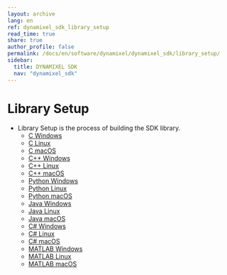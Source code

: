 ```yaml
---
layout: archive
lang: en
ref: dynamixel_sdk_library_setup
read_time: true
share: true
author_profile: false
permalink: /docs/en/software/dynamixel/dynamixel_sdk/library_setup/
sidebar:
  title: DYNAMIXEL SDK
  nav: "dynamixel_sdk"
---
```


<div class="main-header">
  <h1>Library Setup</h1>
</div>
<style>
  .main-header h1::before {
    content: none !important;
  }
</style>

- Library Setup is the process of building the SDK library.  
  - [C Windows](/docs/en/software/dynamixel/dynamixel_sdk/library_setup/c_windows)
  - [C Linux](/docs/en/software/dynamixel/dynamixel_sdk/library_setup/c_linux)
  - [C macOS](/docs/en/software/dynamixel/dynamixel_sdk/library_setup/c_macos)
  - [C++ Windows](/docs/en/software/dynamixel/dynamixel_sdk/library_setup/cpp_windows)
  - [C++ Linux](/docs/en/software/dynamixel/dynamixel_sdk/library_setup/cpp_linux)
  - [C++ macOS](/docs/en/software/dynamixel/dynamixel_sdk/library_setup/cpp_macos)
  - [Python Windows](/docs/en/software/dynamixel/dynamixel_sdk/library_setup/python_windows)
  - [Python Linux](/docs/en/software/dynamixel/dynamixel_sdk/library_setup/python_linux)
  - [Python macOS](/docs/en/software/dynamixel/dynamixel_sdk/library_setup/python_macos)
  - [Java Windows](/docs/en/software/dynamixel/dynamixel_sdk/library_setup/java_windows)
  - [Java Linux](/docs/en/software/dynamixel/dynamixel_sdk/library_setup/java_linux)
  - [Java macOS](/docs/en/software/dynamixel/dynamixel_sdk/library_setup/java_macos)
  - [C# Windows](/docs/en/software/dynamixel/dynamixel_sdk/library_setup/csharp_windows)
  - [C# Linux](/docs/en/software/dynamixel/dynamixel_sdk/library_setup/csharp_linux)
  - [C# macOS](/docs/en/software/dynamixel/dynamixel_sdk/library_setup/csharp_macos)
  - [MATLAB Windows](/docs/en/software/dynamixel/dynamixel_sdk/library_setup/matlab_windows)
  - [MATLAB Linux](/docs/en/software/dynamixel/dynamixel_sdk/library_setup/matlab_linux)
  - [MATLAB macOS](/docs/en/software/dynamixel/dynamixel_sdk/library_setup/matlab_macos)
